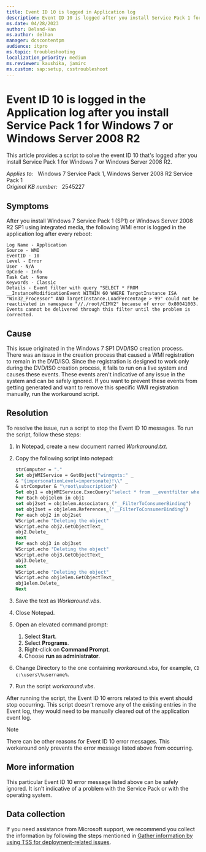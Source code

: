 ```yaml
---
title: Event ID 10 is logged in Application log
description: Event ID 10 is logged after you install Service Pack 1 for Windows 7 or Windows Server 2008 R2. Provides a resolution.
ms.date: 04/28/2023
author: Deland-Han
ms.author: delhan
manager: dcscontentpm
audience: itpro
ms.topic: troubleshooting
localization_priority: medium
ms.reviewer: kaushika, jamirc
ms.custom: sap:setup, csstroubleshoot
---
```

# Event ID 10 is logged in the Application log after you install Service Pack 1 for Windows 7 or Windows Server 2008 R2

This article provides a script to solve the event ID 10 that's logged after you install Service Pack 1 for Windows 7 or Windows Server 2008 R2.

_Applies to:_ &nbsp; Windows 7 Service Pack 1, Windows Server 2008 R2 Service Pack 1  
_Original KB number:_ &nbsp; 2545227

## Symptoms

After you install Windows 7 Service Pack 1 (SP1) or Windows Server 2008 R2 SP1 using integrated media, the following WMI error is logged in the application log after every reboot:

```output
Log Name - Application  
Source - WMI  
EventID - 10  
Level - Error  
User - N/A  
OpCode - Info  
Task Cat - None  
Keywords - Classic  
Details - Event filter with query "SELECT * FROM __InstanceModificationEvent WITHIN 60 WHERE TargetInstance ISA "Win32_Processor" AND TargetInstance.LoadPercentage > 99" could not be reactivated in namespace "//./root/CIMV2" because of error 0x80041003. Events cannot be delivered through this filter until the problem is corrected.
```

## Cause

This issue originated in the Windows 7 SP1 DVD/ISO creation process. There was an issue in the creation process that caused a WMI registration to remain in the DVD/ISO. Since the registration is designed to work only during the DVD/ISO creation process, it fails to run on a live system and causes these events. These events aren't indicative of any issue in the system and can be safely ignored. If you want to prevent these events from getting generated and want to remove this specific WMI registration manually, run the workaround script.

## Resolution

To resolve the issue, run a script to stop the Event ID 10 messages. To run the script, follow these steps:

1. In Notepad, create a new document named *Workaround.txt*.
2. Copy the following script into notepad:

    ```vb
    strComputer = "."
    Set objWMIService = GetObject("winmgmts:" _
    & "{impersonationLevel=impersonate}!\\" _
    & strComputer & "\root\subscription")
    Set obj1 = objWMIService.ExecQuery("select * from __eventfilter where name='BVTFilter' and query='SELECT * FROM __InstanceModificationEvent WITHIN 60 WHERE TargetInstance ISA ""Win32_Processor"" AND TargetInstance.LoadPercentage > 99'")
    For Each obj1elem in obj1
    set obj2set = obj1elem.Associators_("__FilterToConsumerBinding")
    set obj3set = obj1elem.References_("__FilterToConsumerBinding")
    For each obj2 in obj2set
    WScript.echo "Deleting the object"
    WScript.echo obj2.GetObjectText_
    obj2.Delete_
    next
    For each obj3 in obj3set
    WScript.echo "Deleting the object"
    WScript.echo obj3.GetObjectText_
    obj3.Delete_
    next
    WScript.echo "Deleting the object"
    WScript.echo obj1elem.GetObjectText_
    obj1elem.Delete_
    Next
    ```

3. Save the text as *Workaround.vbs*.
4. Close Notepad.
5. Open an elevated command prompt:

    1. Select **Start**.
    2. Select **Programs**.
    3. Right-click on **Command Prompt**.
    4. Choose **run as administrator**.
6. Change Directory to the one containing *workaround.vbs*, for example, `CD c:\users\%username%`.

7. Run the script *workaround.vbs*.

After running the script, the Event ID 10 errors related to this event should stop occurring. This script doesn't remove any of the existing entries in the Event log, they would need to be manually cleared out of the application event log.

> [!NOTE]
> There can be other reasons for Event ID 10 error messages. This workaround only prevents the error message listed above from occurring.

## More information

This particular Event ID 10 error message listed above can be safely ignored. It isn't indicative of a problem with the Service Pack or with the operating system.

## Data collection

If you need assistance from Microsoft support, we recommend you collect the information by following the steps mentioned in [Gather information by using TSS for deployment-related issues](../windows-troubleshooters/gather-information-using-tss-deployment.md).
